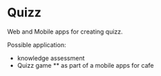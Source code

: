 # Quizz
 
Web and Mobile apps for creating quizz.

Possible application:
* knowledge assessment
* Quizz game
** as part of a mobile apps for cafe
